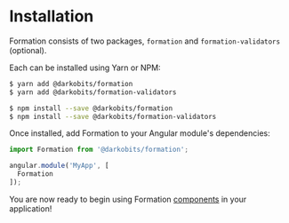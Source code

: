 # Installation

Formation consists of two packages, `formation` and `formation-validators` \(optional\).

Each can be installed using Yarn or NPM:

```bash
$ yarn add @darkobits/formation
$ yarn add @darkobits/formation-validators
```

```bash
$ npm install --save @darkobits/formation
$ npm install --save @darkobits/formation-validators
```

Once installed, add Formation to your Angular module's dependencies:

```js
import Formation from '@darkobits/formation';

angular.module('MyApp', [
  Formation
]);
```

You are now ready to begin using Formation [components](/components/README.md) in your application!

